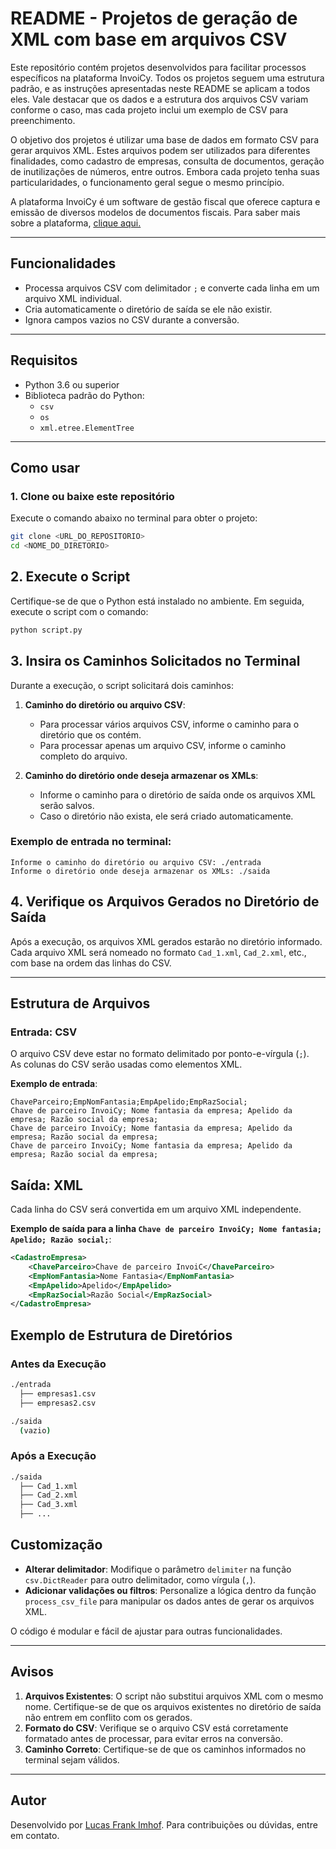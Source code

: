 # README - Projetos de geração de XML com base em arquivos CSV

Este repositório contém projetos desenvolvidos para facilitar processos específicos na plataforma InvoiCy. Todos os projetos seguem uma estrutura padrão, e as instruções apresentadas neste README se aplicam a todos eles. Vale destacar que os dados e a estrutura dos arquivos CSV variam conforme o caso, mas cada projeto inclui um exemplo de CSV para preenchimento.

O objetivo dos projetos é utilizar uma base de dados em formato CSV para gerar arquivos XML. Estes arquivos podem ser utilizados para diferentes finalidades, como cadastro de empresas, consulta de documentos, geração de inutilizações de números, entre outros. Embora cada projeto tenha suas particularidades, o funcionamento geral segue o mesmo princípio.

A plataforma InvoiCy é um software de gestão fiscal que oferece captura e emissão de diversos modelos de documentos fiscais. Para saber mais sobre a plataforma, [clique aqui.](https://migrate.info/)

---

## Funcionalidades

- Processa arquivos CSV com delimitador `;` e converte cada linha em um arquivo XML individual.
- Cria automaticamente o diretório de saída se ele não existir.
- Ignora campos vazios no CSV durante a conversão.

---

## Requisitos

- Python 3.6 ou superior
- Biblioteca padrão do Python:
  - `csv`
  - `os`
  - `xml.etree.ElementTree`

---

## Como usar

### 1. Clone ou baixe este repositório

Execute o comando abaixo no terminal para obter o projeto:

```bash
git clone <URL_DO_REPOSITORIO>
cd <NOME_DO_DIRETORIO>
```
## 2. Execute o Script

Certifique-se de que o Python está instalado no ambiente. Em seguida, execute o script com o comando:

```bash
python script.py
```
## 3. Insira os Caminhos Solicitados no Terminal

Durante a execução, o script solicitará dois caminhos:

1. **Caminho do diretório ou arquivo CSV**:
   - Para processar vários arquivos CSV, informe o caminho para o diretório que os contém.
   - Para processar apenas um arquivo CSV, informe o caminho completo do arquivo.

2. **Caminho do diretório onde deseja armazenar os XMLs**:
   - Informe o caminho para o diretório de saída onde os arquivos XML serão salvos.
   - Caso o diretório não exista, ele será criado automaticamente.

### Exemplo de entrada no terminal:

```plaintext
Informe o caminho do diretório ou arquivo CSV: ./entrada
Informe o diretório onde deseja armazenar os XMLs: ./saida
```

## 4. Verifique os Arquivos Gerados no Diretório de Saída

Após a execução, os arquivos XML gerados estarão no diretório informado.  
Cada arquivo XML será nomeado no formato `Cad_1.xml`, `Cad_2.xml`, etc., com base na ordem das linhas do CSV.

---

## Estrutura de Arquivos

### Entrada: CSV

O arquivo CSV deve estar no formato delimitado por ponto-e-vírgula (`;`).  
As colunas do CSV serão usadas como elementos XML.

**Exemplo de entrada**:

```csv
ChaveParceiro;EmpNomFantasia;EmpApelido;EmpRazSocial;
Chave de parceiro InvoiCy; Nome fantasia da empresa; Apelido da empresa; Razão social da empresa;
Chave de parceiro InvoiCy; Nome fantasia da empresa; Apelido da empresa; Razão social da empresa;
Chave de parceiro InvoiCy; Nome fantasia da empresa; Apelido da empresa; Razão social da empresa;
```
## Saída: XML

Cada linha do CSV será convertida em um arquivo XML independente.

**Exemplo de saída para a linha `Chave de parceiro InvoiCy; Nome fantasia; Apelido; Razão social;`**:

```xml
<CadastroEmpresa>
	<ChaveParceiro>Chave de parceiro InvoiC</ChaveParceiro>
	<EmpNomFantasia>Nome Fantasia</EmpNomFantasia>
	<EmpApelido>Apelido</EmpApelido>
	<EmpRazSocial>Razão Social</EmpRazSocial>
</CadastroEmpresa>
```

## Exemplo de Estrutura de Diretórios

### Antes da Execução

```bash
./entrada
  ├── empresas1.csv
  ├── empresas2.csv

./saida
  (vazio)
```
### Após a Execução

```bash
./saida
  ├── Cad_1.xml
  ├── Cad_2.xml
  ├── Cad_3.xml
  ├── ...
```
## Customização

- **Alterar delimitador**: Modifique o parâmetro `delimiter` na função `csv.DictReader` para outro delimitador, como vírgula (`,`).
- **Adicionar validações ou filtros**: Personalize a lógica dentro da função `process_csv_file` para manipular os dados antes de gerar os arquivos XML.

O código é modular e fácil de ajustar para outras funcionalidades.

---

## Avisos

1. **Arquivos Existentes**: O script não substitui arquivos XML com o mesmo nome. Certifique-se de que os arquivos existentes no diretório de saída não entrem em conflito com os gerados.
2. **Formato do CSV**: Verifique se o arquivo CSV está corretamente formatado antes de processar, para evitar erros na conversão.
3. **Caminho Correto**: Certifique-se de que os caminhos informados no terminal sejam válidos.

---

## Autor

Desenvolvido por [Lucas Frank Imhof](https://github.com/LucasFImhof). Para contribuições ou dúvidas, entre em contato.

